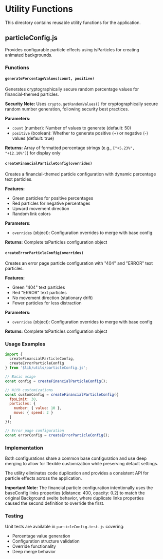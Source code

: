 # Utility Functions

This directory contains reusable utility functions for the application.

## particleConfig.js

Provides configurable particle effects using tsParticles for creating animated backgrounds.

### Functions

#### `generatePercentageValues(count, positive)`

Generates cryptographically secure random percentage values for financial-themed particles.

**Security Note:** Uses `crypto.getRandomValues()` for cryptographically secure random number generation, following security best practices.

**Parameters:**
- `count` (number): Number of values to generate (default: 50)
- `positive` (boolean): Whether to generate positive (+) or negative (-) values (default: true)

**Returns:** Array of formatted percentage strings (e.g., `["+5.23%", "+12.10%"]`) for display only

#### `createFinancialParticleConfig(overrides)`

Creates a financial-themed particle configuration with dynamic percentage text particles.

**Features:**
- Green particles for positive percentages
- Red particles for negative percentages
- Upward movement direction
- Random link colors

**Parameters:**
- `overrides` (object): Configuration overrides to merge with base config

**Returns:** Complete tsParticles configuration object

#### `createErrorParticleConfig(overrides)`

Creates an error page particle configuration with "404" and "ERROR" text particles.

**Features:**
- Green "404" text particles
- Red "ERROR" text particles
- No movement direction (stationary drift)
- Fewer particles for less distraction

**Parameters:**
- `overrides` (object): Configuration overrides to merge with base config

**Returns:** Complete tsParticles configuration object

### Usage Examples

```javascript
import { 
  createFinancialParticleConfig, 
  createErrorParticleConfig 
} from '$lib/utils/particleConfig.js';

// Basic usage
const config = createFinancialParticleConfig();

// With customizations
const customConfig = createFinancialParticleConfig({
  fpsLimit: 30,
  particles: {
    number: { value: 10 },
    move: { speed: 2 }
  }
});

// Error page configuration
const errorConfig = createErrorParticleConfig();
```

### Implementation

Both configurations share a common base configuration and use deep merging to allow for flexible customization while preserving default settings.

The utility eliminates code duplication and provides a consistent API for particle effects across the application.

**Important Note:** The financial particle configuration intentionally uses the baseConfig links properties (distance: 400, opacity: 0.2) to match the original Background.svelte behavior, where duplicate links properties caused the second definition to override the first.

### Testing

Unit tests are available in `particleConfig.test.js` covering:
- Percentage value generation
- Configuration structure validation
- Override functionality
- Deep merge behavior